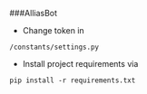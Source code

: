 ###AlliasBot
- Change token in
```
/constants/settings.py
```

- Install project requirements via
```
pip install -r requirements.txt
```
